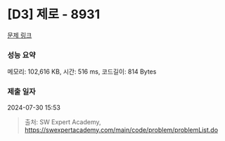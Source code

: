 # [D3] 제로 - 8931 

[문제 링크](https://swexpertacademy.com/main/code/problem/problemDetail.do?contestProbId=AW5jBWLq7jwDFATQ) 

### 성능 요약

메모리: 102,616 KB, 시간: 516 ms, 코드길이: 814 Bytes

### 제출 일자

2024-07-30 15:53



> 출처: SW Expert Academy, https://swexpertacademy.com/main/code/problem/problemList.do